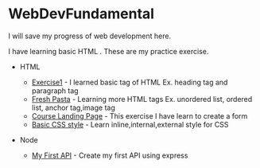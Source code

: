 # WebDevFundamental

I will save my progress of web development here.

I have learning basic HTML . These are my practice exercise.

- HTML
    - [Exercise1](https://github.com/rajatisace/WebDevFundamental/blob/main/HTML/Ex1.html) - I learned basic tag of HTML Ex. heading tag and paragraph tag
    - [Fresh Pasta](https://github.com/rajatisace/WebDevFundamental/blob/main/HTML/FreshPasta.html) - Learning more HTML tags Ex. unordered list, ordered list, anchor tag,image tag
    - [Course Landing Page](https://github.com/rajatisace/WebDevFundamental/blob/main/HTML/Course%20Landing%20Page.html) - This exercise I have learn to create a form
    - [Basic CSS style](https://github.com/rajatisace/WebDevFundamental/blob/main/HTML%26CSS/basic%20styles.html) - Learn inline,internal,external style for CSS
 
- Node
    - [My First API](https://github.com/rajatisace/WebDevFundamental/tree/main/node/My%20First%20API) - Create my first API using express
